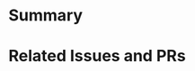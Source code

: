# Summary

<!-- 
A brief description of the changes in the pull requests. This does need too
much detail since the commits will convey the details.
-->

# Related Issues and PRs

<!-- List of the issues and pull requests related with this pull requests -->
